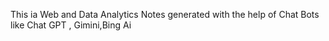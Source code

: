 This  ia Web and Data Analytics Notes generated with the help of Chat Bots like Chat GPT , Gimini,Bing Ai

